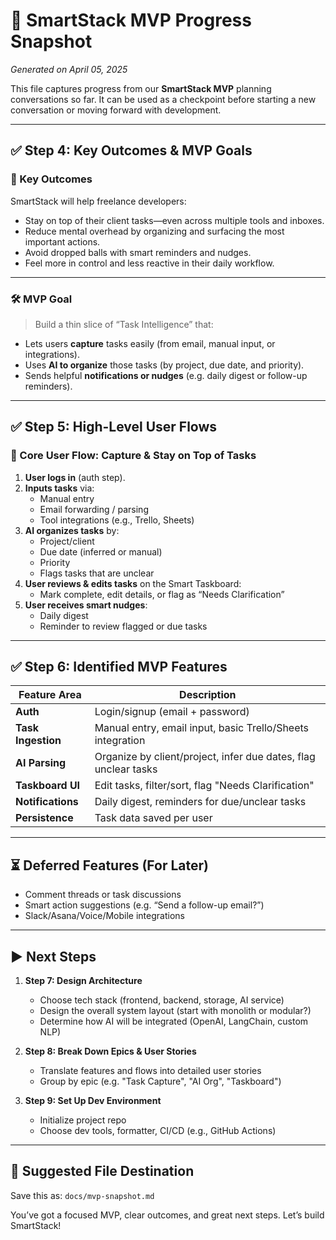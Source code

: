 # 🚀 SmartStack MVP Progress Snapshot
*Generated on April 05, 2025*

This file captures progress from our **SmartStack MVP** planning conversations so far. It can be used as a checkpoint before starting a new conversation or moving forward with development.

---

## ✅ Step 4: Key Outcomes & MVP Goals

### 🎯 Key Outcomes
SmartStack will help freelance developers:
- Stay on top of their client tasks—even across multiple tools and inboxes.
- Reduce mental overhead by organizing and surfacing the most important actions.
- Avoid dropped balls with smart reminders and nudges.
- Feel more in control and less reactive in their daily workflow.

---

### 🛠️ MVP Goal
> Build a thin slice of “Task Intelligence” that:
- Lets users **capture** tasks easily (from email, manual input, or integrations).
- Uses **AI to organize** those tasks (by project, due date, and priority).
- Sends helpful **notifications or nudges** (e.g. daily digest or follow-up reminders).

---

## ✅ Step 5: High-Level User Flows

### 🧭 Core User Flow: Capture & Stay on Top of Tasks

1. **User logs in** (auth step).
2. **Inputs tasks** via:
   - Manual entry
   - Email forwarding / parsing
   - Tool integrations (e.g., Trello, Sheets)
3. **AI organizes tasks** by:
   - Project/client
   - Due date (inferred or manual)
   - Priority
   - Flags tasks that are unclear
4. **User reviews & edits tasks** on the Smart Taskboard:
   - Mark complete, edit details, or flag as “Needs Clarification”
5. **User receives smart nudges**:
   - Daily digest
   - Reminder to review flagged or due tasks

---

## ✅ Step 6: Identified MVP Features

| Feature Area | Description |
|--------------|-------------|
| **Auth** | Login/signup (email + password) |
| **Task Ingestion** | Manual entry, email input, basic Trello/Sheets integration |
| **AI Parsing** | Organize by client/project, infer due dates, flag unclear tasks |
| **Taskboard UI** | Edit tasks, filter/sort, flag "Needs Clarification" |
| **Notifications** | Daily digest, reminders for due/unclear tasks |
| **Persistence** | Task data saved per user |

---

## ⏳ Deferred Features (For Later)
- Comment threads or task discussions
- Smart action suggestions (e.g. “Send a follow-up email?”)
- Slack/Asana/Voice/Mobile integrations

---

## ▶️ Next Steps

1. **Step 7: Design Architecture**
   - Choose tech stack (frontend, backend, storage, AI service)
   - Design the overall system layout (start with monolith or modular?)
   - Determine how AI will be integrated (OpenAI, LangChain, custom NLP)

2. **Step 8: Break Down Epics & User Stories**
   - Translate features and flows into detailed user stories
   - Group by epic (e.g. "Task Capture", "AI Org", "Taskboard")

3. **Step 9: Set Up Dev Environment**
   - Initialize project repo
   - Choose dev tools, formatter, CI/CD (e.g., GitHub Actions)

---

## 📁 Suggested File Destination
Save this as: `docs/mvp-snapshot.md`

You’ve got a focused MVP, clear outcomes, and great next steps. Let’s build SmartStack!

